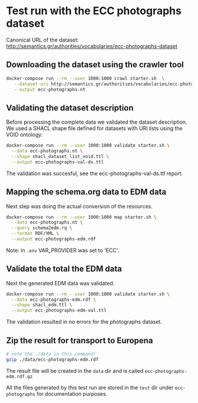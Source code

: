 # Test run with the ECC photographs dataset

Canonical URL of the dataset: <http://semantics.gr/authorities/vocabularies/ecc-photographs-dataset>

## Downloading the dataset using the crawler tool

```bash
docker-compose run --rm --user 1000:1000 crawl starter.sh  \
   --dataset-uri http://semantics.gr/authorities/vocabularies/ecc-photographs-dataset \
   --output ecc-photographs.nt
```

## Validating the dataset description

Before processing the complete data we validated the dataset description. We used a SHACL shape file defined for datasets with URI lists using the VOID ontology:  

```bash
docker-compose run --rm --user 1000:1000 validate starter.sh \
  --data ecc-photographs.nt \
  --shape shacl_dataset_list_void.ttl \
  --output ecc-photographs-val-ds.ttl
```

The validation was succesful, see the ecc-photographs-val-ds.ttl report.

## Mapping the schema.org data to EDM data

Next step was doing the actual conversion of the resources.

```bash
docker-compose run --rm --user 1000:1000 map starter.sh \
  --data ecc-photographs.nt \
  --query schema2edm.rq \
  --format RDF/XML \
  --output ecc-photographs-edm.rdf
```

Note: in `.env` VAR_PROVIDER was set to 'ECC'.

## Validate the total the EDM data

Next the generated EDM data was validated.

```bash
docker-compose run --rm --user 1000:1000 validate starter.sh \
  --data ecc-photographs-edm.rdf \
  --shape shacl_edm.ttl \
  --output ecc-photographs-edm-val.ttl
```

The validation resulted in no errors for the photographs dataset.

## Zip the result for transport to Europena

```bash
# note the ./data in this command!
gzip ./data/ecc-photographs-edm.rdf
```

The result file will be created in the `data` dir and is called `ecc-photographs-edm.rdf.gz`

All the files generated by this test run are stored in the `test` dir under `ecc-photographs` for documentation purposes.
